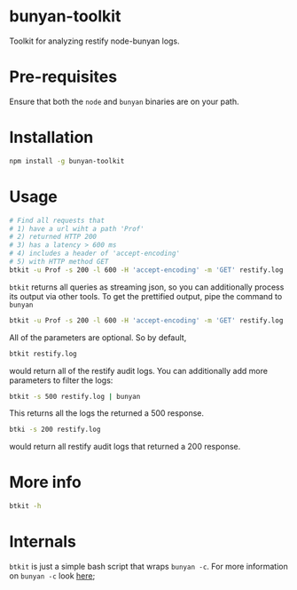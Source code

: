 # bunyan-toolkit
Toolkit for analyzing restify node-bunyan logs.

# Pre-requisites
Ensure that both the `node` and `bunyan` binaries are on your path.

# Installation
```bash
npm install -g bunyan-toolkit
```

# Usage

```bash
# Find all requests that
# 1) have a url wiht a path 'Prof'
# 2) returned HTTP 200
# 3) has a latency > 600 ms
# 4) includes a header of 'accept-encoding'
# 5) with HTTP method GET
btkit -u Prof -s 200 -l 600 -H 'accept-encoding' -m 'GET' restify.log
```

`btkit` returns all queries as streaming json, so you can additionally process
its output via other tools. To get the prettified output, pipe the command to
`bunyan`
```bash
btkit -u Prof -s 200 -l 600 -H 'accept-encoding' -m 'GET' restify.log | bunyan
```

All of the parameters are optional. So by default,
```bash
btkit restify.log
```
would return all of the restify audit logs. You can additionally add more
parameters to filter the logs:

```bash
btkit -s 500 restify.log | bunyan
```

This returns all the logs the returned a 500 response.

```bash
btki -s 200 restify.log
```
would return all restify audit logs that returned a 200 response.


# More info
```bash
btkit -h
```

# Internals
```btkit``` is just a simple bash script that wraps ```bunyan -c```. For more
information on ```bunyan -c``` look
[here](https://github.com/trentm/node-bunyan#cli-usage);
